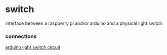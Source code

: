 # switch
interface between a raspberry pi and/or arduino and a physical light switch

### connections
[arduino light switch circuit](arduino/switch/light_switch_bb_smaller.png)
